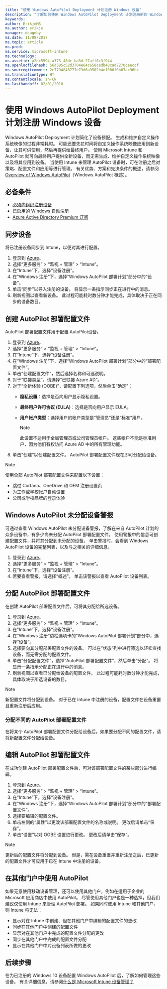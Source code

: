 ```yaml
---
title: "使用 Windows AutoPilot Deployment 计划注册 Windows 设备"
description: "了解如何使用 Windows AutoPilot Deployment 计划注册新的 Windows 10 设备。"
keywords: 
author: ErikjeMS
ms.author: erikje
manager: dougeby
ms.date: 11/08/2017
ms.topic: article
ms.prod: 
ms.service: microsoft-intune
ms.technology: 
ms.assetid: a2dc5594-a373-48dc-ba3d-27aff0c3f944
ms.openlocfilehash: 56d585c52d3704e64c658cedb48cad7270ceeccf
ms.sourcegitcommit: 2c7794848777e73d6a9502b4e1000f0b07ac96bc
ms.translationtype: HT
ms.contentlocale: zh-CN
ms.lasthandoff: 02/01/2018
---
```

# <a name="enroll-windows-devices-using-windows-autopilot-deployment-program"></a>使用 Windows AutoPilot Deployment 计划注册 Windows 设备
Windows AutoPilot Deployment 计划简化了设备预配。 生成和维护自定义操作系统映像的过程非常耗时。 可能还要先花时间将自定义操作系统映像应用到新设备，让其可供使用，然后再提供给最终用户。 使用 Microsoft Intune 和 AutoPilot 就可向最终用户提供全新设备，而无需生成、维护自定义操作系统映像以及将其应用到设备。 当使用 Intune 来管理 AutoPilot 设备时，可在注册之后对策略、配置文件和应用等进行管理。 有关优势、方案和先决条件的概述，请参阅 [Overview of Windows AutoPilot](https://docs.microsoft.com/windows/deployment/windows-10-auto-pilot)（Windows AutoPilot 概述）。

## <a name="prerequisites"></a>必备条件
- [必须向组织注册设备](https://docs.microsoft.com/windows/deployment/windows-autopilot/windows-10-autopilot#device-registration-and-oobe-customization)
- [已启用的 Windows 自动注册](https://docs.microsoft.com/intune-classic/deploy-use/set-up-windows-device-management-with-microsoft-intune#enable-windows-10-automatic-enrollment)
- [Azure Active Directory Premium 订阅](https://docs.microsoft.com/azure/active-directory/active-directory-get-started-premium)<!--&#40;[trial subscription](http://go.microsoft.com/fwlink/?LinkID=816845)&#41;-->

## <a name="synchronize-devices"></a>同步设备
将已注册设备同步到 Intune，以便对其进行配置。

1. 登录到 [Azure](https://portal.azure.com/)。
2. 选择“更多服务” > “监视 + 管理” > “Intune”。
3. 在“Intune”下，选择“设备注册”。
4. 在“Windows 注册”下，选择“Windows AutoPilot 部署计划”部分中的“设备”。
5. 单击“同步”以导入注册的设备。 将显示一条指示同步正在进行中的消息。
6. 刷新视图以查看新设备。 此过程可能耗时数分钟才能完成，具体取决于正在同步的设备数目。  

## <a name="create-an-autopilot-deployment-profile"></a>创建 AutoPilot 部署配置文件
AutoPilot 部署配置文件用于配置 AutoPilot设备。
1. 登录到 [Azure](https://portal.azure.com/)。 
2. 选择“更多服务” > “监视 + 管理” > “Intune”。
3. 在“Intune”下，选择“设备注册”。
4. 在“Windows 注册”下，选择“Windows AutoPilot 部署计划”部分中的“部署配置文件”。
5. 单击“创建配置文件”，然后选择名称和可选说明。 
6. 对于“联接类型”，请选择“已联接 Azure AD”。
7. 对于“全新体验 (OOBE)”，请配置下列选项，然后单击“确定”： 
   - **隐私设置**：选择是否向用户显示隐私设置。 
   - **最终用户许可协议 (EULA)**：选择是否向用户显示 EULA。
   - **用户帐户类型**：选择用户的帐户类型是“管理员”还是“标准”用户。

     > [!Note]    
     > 此设置不适用于全局管理员或公司管理员帐户。 这些帐户不能是标准用户，因为他们有权访问 Azure AD 中的所有管理功能。
8. 单击“创建”以创建配置文件。 AutoPilot 部署配置文件现在即可分配给设备。
     
> [!Note]    
> 使用全部 AutoPilot 部署配置文件来配置以下设置：
> - 跳过 Cortana、OneDrive 和 OEM 注册设置页
> - 为工作或学校帐户自动设置
> - 公司或学校品牌的登录体验    

## <a name="alerts-for-windows-autopilot-unassigned-devices-----163236---"></a>Windows AutoPilot 未分配设备警报<!-- 163236 -->
可通过查看 Windows AutoPilot 未分配设备警报，了解在来自 AutoPilot 计划的众多设备中，有多少尚未分配 AutoPilot 部署配置文件。 使用警报中的信息可创建配置文件，并将其分配到未分配的设备。 单击警报时，会看到 Windows AutoPilot 设备的完整列表，以及与之相关的详细信息。 
1. 登录到 [Azure](https://portal.azure.com/)。 
2. 选择“更多服务” > “监视 + 管理” > “Intune”。
3. 在“Intune”下，选择“设备注册”。
4. 若要查看警报，请选择“概述”。 单击该警报以查看 AutoPilot 设备列表。  

## <a name="assign-an-autopilot-deployment-profile"></a>分配 AutoPilot 部署配置文件
在创建 AutoPilot 部署配置文件后，可将其分配给所选设备。

1. 登录到 [Azure](https://portal.azure.com/)。 
2. 选择“更多服务” > “监视 + 管理” > “Intune”。
3. 在“Intune”下，选择“设备注册”。
4. 在“Windows 注册”边栏选项卡的“Windows AutoPilot 部署计划”部分中，选择“设备”。
5. 选择要向其分配部署配置文件的设备。 可以在“状态”列中进行筛选以轻松查找设备，而无需分配的配置文件。 
6. 单击“分配配置文件”，选择“AutoPilot 部署配置文件”，然后单击“分配”。 将显示一条指示分配正在进行中的消息。
7. 刷新视图以查看已分配给设备的配置文件。 此过程可能耗时数分钟才能完成，具体取决于所选设备的数目。 

> [!Note]
> 新配置文件将分配到设备。 对于已在 Intune 中注册的设备，配置文件在设备重置且重新注册后应用。

### <a name="assign-a-different-autopilot-deployment-profile"></a>分配不同的 AutoPilot 部署配置文件
在将某个 AutoPilot 部署配置文件分配给设备后，如果要分配不同的配置文件，请将新配置文件分配给设备。  

## <a name="edit-an-autopilot-deployment-profile"></a>编辑 AutoPilot 部署配置文件 
在成功创建 AutoPilot 部署配置文件后，可对该部署配置文件的某些部分进行编辑。   
1. 登录到 [Azure](https://portal.azure.com/)。 
2. 选择“更多服务” > “监视 + 管理” > “Intune”。
3. 在“Intune”下，选择“设备注册”。
4. 在“Windows 注册”下，选择“Windows AutoPilot 部署计划”部分中的“部署配置文件”。 
5. 选择要编辑的配置文件。 
6. 单击左侧的“属性”以更改该部署配置文件的名称或说明。 更改后请单击“保存”。 
7. 单击“设置”以对 OOBE 设置进行更改。 更改后请单击“保存”。 

> [!NOTE]
> 更新后的配置文件将分配到设备。 但是，需在设备重置并重新注册之后，已更新的配置文件才可应用于已在 Intune 中注册的设备。 

## <a name="using-autopilot-in-other-portals"></a>在其他门户中使用 AutoPilot
如果无意使用移动设备管理，还可以使用其他门户，例如在适用于企业的 Microsoft 应用商店中使用 AutoPilot。 尽管使用其他门户也是一种选择，但我们建议仅使用 Intune 来管理 AutoPilot 部署。 如果同时使用 Intune 和其他门户，则 Intune 将无法：
- 显示对在 Intune 中创建、但在其他门户中编辑的配置文件的更改
- 同步在其他门户中创建的配置文件
- 显示对在其他门户中完成的配置文件分配的更改
- 同步在其他门户中完成的配置文件分配
- 显示在其他门户中对设备列表所做的更改

## <a name="next-steps"></a>后续步骤
在为已注册的 Windows 10 设备配置 Windows AutoPilot 后，了解如何管理这些设备。 有关详细信息，请参阅[什么是 Microsoft Intune 设备管理？](https://docs.microsoft.com/intune/device-management)